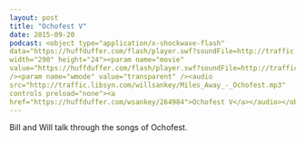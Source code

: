 ```yaml
---
layout: post
title: "Ochofest V"
date: 2015-09-20
podcast: <object type="application/x-shockwave-flash"
data="https://huffduffer.com/flash/player.swf?soundFile=http://traffic.libsyn.com/willsankey/Miles_Away_-_Ochofest.mp3"
width="290" height="24"><param name="movie"
value="https://huffduffer.com/flash/player.swf?soundFile=http://traffic.libsyn.com/willsankey/Miles_Away_-_Ochofest.mp3"
/><param name="wmode" value="transparent" /><audio
src="http://traffic.libsyn.com/willsankey/Miles_Away_-_Ochofest.mp3"
controls preload="none"><a
href="https://huffduffer.com/wsankey/264984">Ochofest V</a></audio></object>
---
```


Bill and Will talk through the songs of Ochofest. 


